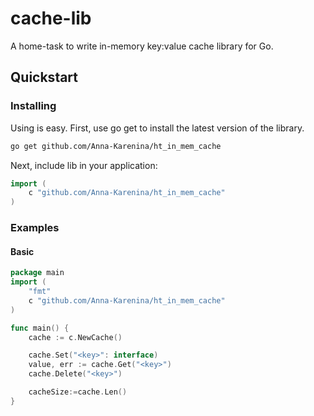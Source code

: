 # cache-lib

A home-task to write in-memory key:value cache library for Go.

## Quickstart

### Installing

Using is easy. First, use go get to install the latest version of the library.

```sh
go get github.com/Anna-Karenina/ht_in_mem_cache
```

Next, include lib in your application:

```go
import (
    c "github.com/Anna-Karenina/ht_in_mem_cache"
)
```

### Examples

#### Basic

```go
package main
import (
    "fmt"
    c "github.com/Anna-Karenina/ht_in_mem_cache"
)

func main() {
    cache := c.NewCache()

    cache.Set("<key>": interface)
    value, err := cache.Get("<key>")
    cache.Delete("<key>")

    cacheSize:=cache.Len()
}
```
